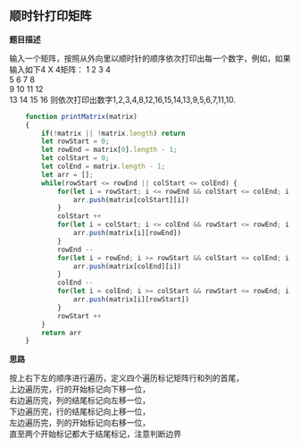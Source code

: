 
## 顺时针打印矩阵
**题目描述**

输入一个矩阵，按照从外向里以顺时针的顺序依次打印出每一个数字，例如，如果输入如下4 X 4矩阵： 
1  2   3   4<br>
5  6   7   8<br>
9  10  11  12<br>
13 14  15  16 
则依次打印出数字1,2,3,4,8,12,16,15,14,13,9,5,6,7,11,10.

```javascript
    function printMatrix(matrix)
    {
        if(!matrix || !matrix.length) return
        let rowStart = 0;
        let rowEnd = matrix[0].length - 1;
        let colStart = 0;
        let colEnd = matrix.length - 1;
        let arr = [];
        while(rowStart <= rowEnd || colStart <= colEnd) {
            for(let i = rowStart; i <= rowEnd && colStart <= colEnd; i ++) {
                arr.push(matrix[colStart][i])
            }
            colStart ++
            for(let i = colStart; i <= colEnd && rowStart <= rowEnd; i ++) {
                arr.push(matrix[i][rowEnd])
            }
            rowEnd --
            for(let i = rowEnd; i >= rowStart && colStart <= colEnd; i --) {
                arr.push(matrix[colEnd][i])
            }
            colEnd --
            for(let i = colEnd; i >= colStart && rowStart <= rowEnd; i --) {
                arr.push(matrix[i][rowStart])
            }
            rowStart ++
        }
        return arr
    }
```

**思路**

按上右下左的顺序进行遍历，定义四个遍历标记矩阵行和列的首尾，<br>
上边遍历完，行的开始标记向下移一位，<br>
右边遍历完，列的结尾标记向左移一位，<br>
下边遍历完，行的结尾标记向上移一位，<br>
左边遍历完，列的开始标记向右移一位，<br>
直至两个开始标记都大于结尾标记，注意判断边界
